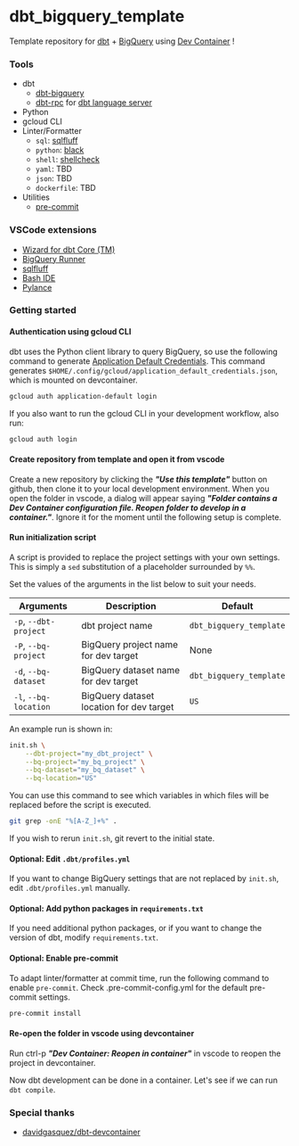 # dbt_bigquery_template

Template repository for [dbt](https://www.getdbt.com/) + [BigQuery](https://cloud.google.com/bigquery) using [Dev Container](https://code.visualstudio.com/docs/devcontainers/containers) !

### Tools

- dbt
  - [dbt-bigquery](https://github.com/dbt-labs/dbt-bigquery)
  - [dbt-rpc](https://github.com/dbt-labs/dbt-rpc) for [dbt language server](https://marketplace.visualstudio.com/items?itemName=Fivetran.dbt-language-server)
- Python
- gcloud CLI
- Linter/Formatter
  - `sql`: [sqlfluff](https://github.com/sqlfluff/sqlfluff)
  - `python`: [black](https://github.com/psf/black)
  - `shell`: [shellcheck](https://github.com/koalaman/shellcheck)
  - `yaml`: TBD
  - `json`: TBD
  - `dockerfile`: TBD
- Utilities
  - [pre-commit](https://github.com/pre-commit/pre-commit)

### VSCode extensions

- [Wizard for dbt Core (TM)](https://marketplace.visualstudio.com/items?itemName=Fivetran.dbt-language-server)
- [BigQuery Runner](https://marketplace.visualstudio.com/items?itemName=minodisk.bigquery-runner)
- [sqlfluff](https://marketplace.visualstudio.com/items?itemName=dorzey.vscode-sqlfluff)
- [Bash IDE](https://marketplace.visualstudio.com/items?itemName=mads-hartmann.bash-ide-vscode)
- [Pylance](https://marketplace.visualstudio.com/items?itemName=ms-python.vscode-pylance)

### Getting started

#### Authentication using gcloud CLI

dbt uses the Python client library to query BigQuery, so use the following command to generate [Application Default Credentials](https://cloud.google.com/docs/authentication/application-default-credentials). This command generates `$HOME/.config/gcloud/application_default_credentials.json`, which is mounted on devcontainer.

``` sh
gcloud auth application-default login
```

If you also want to run the gcloud CLI in your development workflow, also run:

``` sh
gcloud auth login
```

#### Create repository from template and open it from vscode

Create a new repository by clicking the ***"Use this template"*** button on github, then clone it to your local development environment. When you open the folder in vscode, a dialog will appear saying ***"Folder contains a Dev Container configuration file. Reopen folder to develop in a container."***. Ignore it for the moment until the following setup is complete.

#### Run initialization script

A script is provided to replace the project settings with your own settings. This is simply a `sed` substitution of a placeholder surrounded by `%%`.

Set the values of the arguments in the list below to suit your needs.

| Arguments  | Description  | Default |
|---|---|---|
| `-p`, `--dbt-project` | dbt project name | `dbt_bigquery_template` |
| `-P`, `--bq-project` | BigQuery project name for dev target | None |
| `-d`, `--bq-dataset` | BigQuery dataset name for dev target | `dbt_bigquery_template` |
| `-l`, `--bq-location` | BigQuery dataset location for dev target | `US` |


An example run is shown in:

``` sh
init.sh \
    --dbt-project="my_dbt_project" \
    --bq-project="my_bq_project" \
    --bq-dataset="my_bq_dataset" \
    --bq-location="US"
```

You can use this command to see which variables in which files will be replaced before the script is executed.

```sh
git grep -onE "%[A-Z_]+%" .
```

If you wish to rerun `init.sh`, git revert to the initial state.

#### Optional: Edit `.dbt/profiles.yml`

If you want to change BigQuery settings that are not replaced by `init.sh`, edit `.dbt/profiles.yml` manually.

#### Optional: Add python packages in `requirements.txt`

If you need additional python packages, or if you want to change the version of dbt, modify `requirements.txt`.

#### Optional: Enable pre-commit

To adapt linter/formatter at commit time, run the following command to enable `pre-commit`. Check .pre-commit-config.yml for the default pre-commit settings.

``` sh
pre-commit install
```

#### Re-open the folder in vscode using devcontainer

Run ctrl-p ***"Dev Container: Reopen in container"*** in vscode to reopen the project in devcontainer.

Now dbt development can be done in a container. Let's see if we can run `dbt compile`.

### Special thanks

- [davidgasquez/dbt-devcontainer](https://github.com/davidgasquez/dbt-devcontainer)
